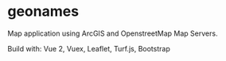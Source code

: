 # geonames

Map application using ArcGIS and OpenstreetMap Map Servers.

Build with: Vue 2, Vuex, Leaflet, Turf.js, Bootstrap
